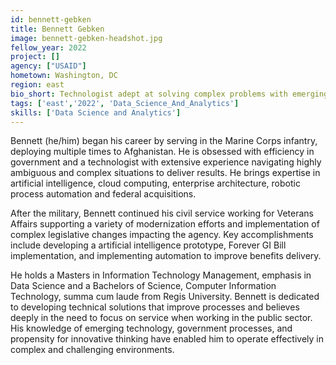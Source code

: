 ```yaml
---
id: bennett-gebken
title: Bennett Gebken
image: bennett-gebken-headshot.jpg
fellow_year: 2022
project: []
agency: ["USAID"]
hometown: Washington, DC
region: east
bio_short: Technologist adept at solving complex problems with emerging technology.
tags: ['east','2022', 'Data_Science_And_Analytics']
skills: ['Data Science and Analytics']
---
```


Bennett (he/him) began his career by serving in the Marine Corps infantry, deploying multiple times to Afghanistan. He is obsessed with efficiency in government and a technologist with extensive experience navigating highly ambiguous and complex situations to deliver results. He brings expertise in artificial intelligence, cloud computing, enterprise architecture, robotic process automation and federal acquisitions.

After the military, Bennett continued his civil service working for Veterans Affairs supporting a variety of modernization efforts and implementation of complex legislative changes impacting the agency. Key accomplishments include developing a artificial intelligence prototype, Forever GI Bill implementation, and implementing automation to improve benefits delivery.

He holds a Masters in Information Technology Management, emphasis in Data Science and a Bachelors of Science, Computer Information Technology, summa cum laude from Regis University. Bennett is dedicated to developing technical solutions that improve processes and believes deeply in the need to focus on service when working in the public sector. His knowledge of emerging technology, government processes, and propensity for innovative thinking have enabled him to operate effectively in complex and challenging environments.

